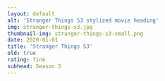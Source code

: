 ```yaml
---
layout: default
alt: 'Stranger Things S3 stylized movie heading'
img: stranger-things-s3.jpg
thumbnail-img: stranger-things-s3-small.png
date: 2020-01-01
title: 'Stranger Things S3'
old: true
rating: fine
subhead: Season 3
---
```

